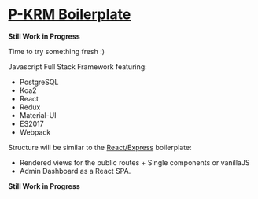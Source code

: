 # [P-KRM Boilerplate](https://github.com/Kirkhammetz/P-KRM)

**Still Work in Progress**

Time to try something fresh :)

Javascript Full Stack Framework featuring:

- PostgreSQL
- Koa2
- React
- Redux
- Material-UI
- ES2017
- Webpack

Structure will be similar to the [React/Express](https://github.com/Kirkhammetz/react-redux-adminLTE-FullStack-boilerplate) boilerplate:

- Rendered views for the public routes + Single components or vanillaJS
- Admin Dashboard as a React SPA.

**Still Work in Progress**
